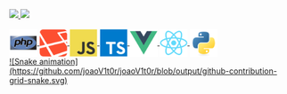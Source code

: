 <div>
  <a href="https://github.com/JoaoV1t0r">
  <img height="180em" src="https://github-readme-stats.vercel.app/api?username=JoaoV1t0r&show_icons=true&theme=dark&include_all_commits=true&count_private=true"/>
  <img height="180em" src="https://github-readme-stats.vercel.app/api/top-langs/?username=JoaoV1t0r&layout=compact&langs_count=7&theme=dark"/>
</div

<div style="display: inline_block"><br>
  <img align="center" height="50" src="https://raw.githubusercontent.com/devicons/devicon/master/icons/php/php-original.svg">
  <img align="center" height="50"  src="https://raw.githubusercontent.com/devicons/devicon/master/icons/laravel/laravel-plain.svg">
  <img align="center" height="50"  src="https://raw.githubusercontent.com/devicons/devicon/master/icons/javascript/javascript-original.svg">
  <img align="center" height="50"  src="https://raw.githubusercontent.com/devicons/devicon/master/icons/typescript/typescript-plain.svg">
  <img align="center" height="50"  src="https://raw.githubusercontent.com/devicons/devicon/master/icons/vuejs/vuejs-original.svg">
  <img align="center" height="50"  src="https://raw.githubusercontent.com/devicons/devicon/master/icons/react/react-original.svg">
  <img align="center" height="50"  src="https://raw.githubusercontent.com/devicons/devicon/master/icons/python/python-original.svg">
</div>
  
<div>
  ![Snake animation](https://github.com/joaoV1t0r/joaoV1t0r/blob/output/github-contribution-grid-snake.svg)
</div>
